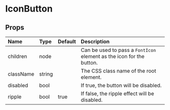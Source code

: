 IconButton
==========



Props
-----


| Name | Type | Default | Description |
|:-----|:-----|:-----|:-----|
| children | node |  |  Can be used to pass a `FontIcon` element as the icon for the button. |
| className | string |  |  The CSS class name of the root element. |
| disabled | bool |  |  If true, the button will be disabled. |
| ripple | bool | true |  If false, the ripple effect will be disabled. |
